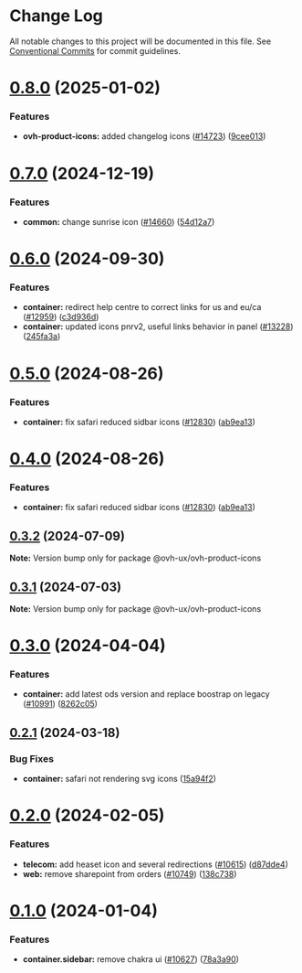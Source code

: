 # Change Log

All notable changes to this project will be documented in this file.
See [Conventional Commits](https://conventionalcommits.org) for commit guidelines.

# [0.8.0](https://github.com/ovh/manager/compare/@ovh-ux/ovh-product-icons@0.7.0...@ovh-ux/ovh-product-icons@0.8.0) (2025-01-02)


### Features

* **ovh-product-icons:** added changelog icons ([#14723](https://github.com/ovh/manager/issues/14723)) ([9cee013](https://github.com/ovh/manager/commit/9cee013e760a9a61655dc23e65e3675ec317b09f))





# [0.7.0](https://github.com/ovh/manager/compare/@ovh-ux/ovh-product-icons@0.6.0...@ovh-ux/ovh-product-icons@0.7.0) (2024-12-19)


### Features

* **common:** change sunrise icon ([#14660](https://github.com/ovh/manager/issues/14660)) ([54d12a7](https://github.com/ovh/manager/commit/54d12a799618f5954f5dcbc61a4eb6e48112b7e1))





# [0.6.0](https://github.com/ovh/manager/compare/@ovh-ux/ovh-product-icons@0.5.0...@ovh-ux/ovh-product-icons@0.6.0) (2024-09-30)


### Features

* **container:** redirect help centre to correct links for us and eu/ca ([#12959](https://github.com/ovh/manager/issues/12959)) ([c3d936d](https://github.com/ovh/manager/commit/c3d936d3f0889a060a5488ffd75be29058156ecd))
* **container:** updated icons pnrv2, useful links behavior in panel ([#13228](https://github.com/ovh/manager/issues/13228)) ([245fa3a](https://github.com/ovh/manager/commit/245fa3afb8cefb8e4f32a15bf4dad882fb4c9001))





# [0.5.0](https://github.com/ovh/manager/compare/@ovh-ux/ovh-product-icons@0.4.0...@ovh-ux/ovh-product-icons@0.5.0) (2024-08-26)


### Features

* **container:** fix safari reduced sidbar icons ([#12830](https://github.com/ovh/manager/issues/12830)) ([ab9ea13](https://github.com/ovh/manager/commit/ab9ea13374d8aebf6a6ad09962d516df0520c4b3))





# [0.4.0](https://github.com/ovh/manager/compare/@ovh-ux/ovh-product-icons@0.3.2...@ovh-ux/ovh-product-icons@0.4.0) (2024-08-26)


### Features

* **container:** fix safari reduced sidbar icons ([#12830](https://github.com/ovh/manager/issues/12830)) ([ab9ea13](https://github.com/ovh/manager/commit/ab9ea13374d8aebf6a6ad09962d516df0520c4b3))





## [0.3.2](https://github.com/ovh/manager/compare/@ovh-ux/ovh-product-icons@0.3.1...@ovh-ux/ovh-product-icons@0.3.2) (2024-07-09)

**Note:** Version bump only for package @ovh-ux/ovh-product-icons





## [0.3.1](https://github.com/ovh/manager/compare/@ovh-ux/ovh-product-icons@0.3.0...@ovh-ux/ovh-product-icons@0.3.1) (2024-07-03)

**Note:** Version bump only for package @ovh-ux/ovh-product-icons





# [0.3.0](https://github.com/ovh/manager/compare/@ovh-ux/ovh-product-icons@0.2.1...@ovh-ux/ovh-product-icons@0.3.0) (2024-04-04)


### Features

* **container:** add latest ods version and replace boostrap on legacy ([#10991](https://github.com/ovh/manager/issues/10991)) ([8262c05](https://github.com/ovh/manager/commit/8262c0543168b9a58ca0581f053bdcf07d8fbbc9))





## [0.2.1](https://github.com/ovh/manager/compare/@ovh-ux/ovh-product-icons@0.2.0...@ovh-ux/ovh-product-icons@0.2.1) (2024-03-18)


### Bug Fixes

* **container:** safari not rendering svg icons ([15a94f2](https://github.com/ovh/manager/commit/15a94f2a9df02d468dc67594f8880371f64f81d8))





# [0.2.0](https://github.com/ovh/manager/compare/@ovh-ux/ovh-product-icons@0.1.0...@ovh-ux/ovh-product-icons@0.2.0) (2024-02-05)


### Features

* **telecom:** add heaset icon and several redirections ([#10615](https://github.com/ovh/manager/issues/10615)) ([d87dde4](https://github.com/ovh/manager/commit/d87dde4069c92aacb646dad3d060324a79a50c84))
* **web:** remove sharepoint from orders ([#10749](https://github.com/ovh/manager/issues/10749)) ([138c738](https://github.com/ovh/manager/commit/138c73866fea7b7d2035c658bfa0c530970f2fa7))





# [0.1.0](https://github.com/ovh/manager/compare/@ovh-ux/ovh-product-icons@0.0.1...@ovh-ux/ovh-product-icons@0.1.0) (2024-01-04)


### Features

* **container.sidebar:** remove chakra ui ([#10627](https://github.com/ovh/manager/issues/10627)) ([78a3a90](https://github.com/ovh/manager/commit/78a3a902a5ed6e0edae011b19751319360867c03))
